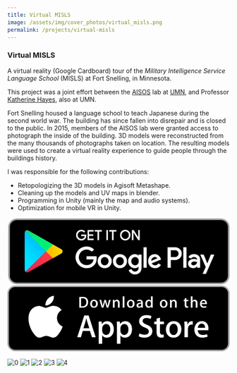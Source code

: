 ```yaml
---
title: Virtual MISLS
image: /assets/img/cover_photos/virtual_misls.png
permalink: /projects/virtual-misls
---
```


### Virtual MISLS

A virtual reality (Google Cardboard) tour of the *Military Intelligence Service Language School* (MISLS) at Fort Snelling, in Minnesota.

This project was a joint effort between the [AISOS](http://aisos.umn.edu/) lab at [UMN](https://twin-cities.umn.edu/), and Professor [Katherine Hayes](https://cla.umn.edu/about/directory/profile/kathayes), also at UMN.

Fort Snelling housed a language school to teach Japanese during the second world war. The building has since fallen into disrepair and is closed to the public. In 2015, members of the AISOS lab were granted access to photograph the inside of the building. 3D models were reconstructed from the many thousands of photographs taken on location. The resulting models were used to create a virtual reality experience to guide people through the buildings history.

I was responsible for the following contributions:
- Retopologizing the 3D models in Agisoft Metashape.
- Cleaning up the models and UV maps in blender.
- Programming in Unity (mainly the map and audio systems).
- Optimization for mobile VR in Unity.

<a target="blank" href="https://play.google.com/store/apps/details?id=com.aisos.virtualmisls" class="button">
  <img src="/assets/img/buttons/playstore_button.png" description="Get it on Google Play"/>
</a>

<a target="blank" href="https://apps.apple.com/us/app/id1434870165" class="button">
  <img src="/assets/img/buttons/appstore_button.png" description="Get it on the App Store"/>
</a>

![0](https://imgur.com/Aglji44.png)
![1](https://imgur.com/RooyOEM.png)
![2](https://imgur.com/PLuJj9j.png)
![3](https://imgur.com/obc6fd6.png)
![4](https://imgur.com/E3u6opZ.png)
